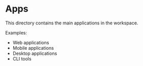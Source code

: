 # Apps

This directory contains the main applications in the workspace.

Examples:
- Web applications
- Mobile applications
- Desktop applications
- CLI tools
